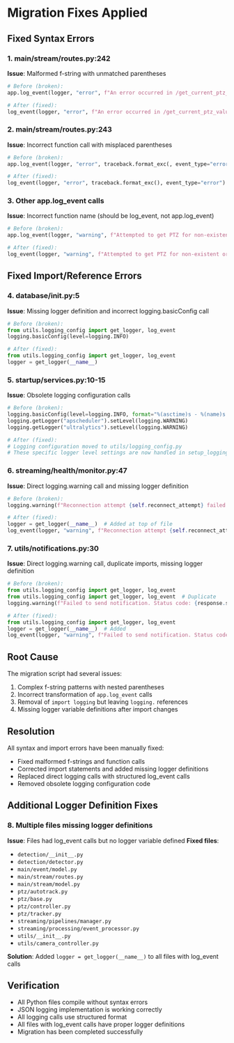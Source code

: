 # Migration Fixes Applied

## Fixed Syntax Errors

### 1. main/stream/routes.py:242
**Issue**: Malformed f-string with unmatched parentheses
```python
# Before (broken):
app.log_event(logger, "error", f"An error occurred in /get_current_ptz_values for stream_id '{stream_id if 'stream_id' in locals(, event_type="error") else 'unknown'}': {e}")

# After (fixed):
log_event(logger, "error", f"An error occurred in /get_current_ptz_values for stream_id '{stream_id if 'stream_id' in locals() else 'unknown'}': {e}", event_type="error")
```

### 2. main/stream/routes.py:243
**Issue**: Incorrect function call with misplaced parentheses
```python
# Before (broken):
app.log_event(logger, "error", traceback.format_exc(, event_type="error"))

# After (fixed):
log_event(logger, "error", traceback.format_exc(), event_type="error")
```

### 3. Other app.log_event calls
**Issue**: Incorrect function name (should be log_event, not app.log_event)
```python
# Before (broken):
app.log_event(logger, "warning", f"Attempted to get PTZ for non-existent or inactive stream_id: {stream_id}", event_type="warning")

# After (fixed):
log_event(logger, "warning", f"Attempted to get PTZ for non-existent or inactive stream_id: {stream_id}", event_type="warning")
```

## Fixed Import/Reference Errors

### 4. database/__init__.py:5
**Issue**: Missing logger definition and incorrect logging.basicConfig call
```python
# Before (broken):
from utils.logging_config import get_logger, log_event
logging.basicConfig(level=logging.INFO)

# After (fixed):
from utils.logging_config import get_logger, log_event
logger = get_logger(__name__)
```

### 5. startup/services.py:10-15
**Issue**: Obsolete logging configuration calls
```python
# Before (broken):
logging.basicConfig(level=logging.INFO, format="%(asctime)s - %(name)s - %(levelname)s - %(message)s")
logging.getLogger("apscheduler").setLevel(logging.WARNING)
logging.getLogger("ultralytics").setLevel(logging.WARNING)

# After (fixed):
# Logging configuration moved to utils/logging_config.py
# These specific logger level settings are now handled in setup_logging()
```

### 6. streaming/health/monitor.py:47
**Issue**: Direct logging.warning call and missing logger definition
```python
# Before (broken):
logging.warning(f"Reconnection attempt {self.reconnect_attempt} failed. Retrying in {wait_time}s")

# After (fixed):
logger = get_logger(__name__)  # Added at top of file
log_event(logger, "warning", f"Reconnection attempt {self.reconnect_attempt} failed. Retrying in {wait_time}s", event_type="reconnection_failed")
```

### 7. utils/notifications.py:30
**Issue**: Direct logging.warning call, duplicate imports, missing logger definition
```python
# Before (broken):
from utils.logging_config import get_logger, log_event
from utils.logging_config import get_logger, log_event  # Duplicate
logging.warning(f"Failed to send notification. Status code: {response.status_code}")

# After (fixed):
from utils.logging_config import get_logger, log_event
logger = get_logger(__name__)  # Added
log_event(logger, "warning", f"Failed to send notification. Status code: {response.status_code}", event_type="notification_failed")
```

## Root Cause
The migration script had several issues:
1. Complex f-string patterns with nested parentheses
2. Incorrect transformation of `app.log_event` calls
3. Removal of `import logging` but leaving `logging.` references
4. Missing logger variable definitions after import changes

## Resolution
All syntax and import errors have been manually fixed:
- Fixed malformed f-strings and function calls
- Corrected import statements and added missing logger definitions
- Replaced direct logging calls with structured log_event calls
- Removed obsolete logging configuration code

## Additional Logger Definition Fixes

### 8. Multiple files missing logger definitions
**Issue**: Files had log_event calls but no logger variable defined
**Fixed files**:
- `detection/__init__.py`
- `detection/detector.py`
- `main/event/model.py`
- `main/stream/routes.py`
- `main/stream/model.py`
- `ptz/autotrack.py`
- `ptz/base.py`
- `ptz/controller.py`
- `ptz/tracker.py`
- `streaming/pipelines/manager.py`
- `streaming/processing/event_processor.py`
- `utils/__init__.py`
- `utils/camera_controller.py`

**Solution**: Added `logger = get_logger(__name__)` to all files with log_event calls

## Verification
- All Python files compile without syntax errors
- JSON logging implementation is working correctly
- All logging calls use structured format
- All files with log_event calls have proper logger definitions
- Migration has been completed successfully